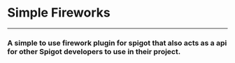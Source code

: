 # Simple Fireworks
***

### A simple to use firework plugin for spigot that also acts as a api for other Spigot developers to use in their project.
